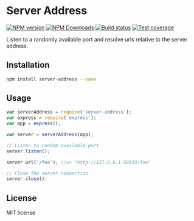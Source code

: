 # Server Address

[![NPM version][npm-image]][npm-url]
[![NPM Downloads][downloads-image]][downloads-url]
[![Build status][travis-image]][travis-url]
[![Test coverage][coveralls-image]][coveralls-url]

Listen to a randomly available port and resolve urls relative to the server address.

## Installation

```sh
npm install server-address --save
```

## Usage

```js
var serverAddress = require('server-address');
var express = require('express');
var app = express();

var server = serverAddress(app);

// Listen to random available port.
server.listen();

server.url('/foo'); //=> "http://127.0.0.1:58933/foo"

// Close the server connection.
server.close();
```

## License

MIT license

[npm-image]: https://img.shields.io/npm/v/server-address.svg?style=flat
[npm-url]: https://npmjs.org/package/server-address
[travis-image]: https://img.shields.io/travis/blakeembrey/server-address.svg?style=flat
[travis-url]: https://travis-ci.org/blakeembrey/server-address
[coveralls-image]: https://img.shields.io/coveralls/blakeembrey/server-address.svg?style=flat
[coveralls-url]: https://coveralls.io/r/blakeembrey/server-address?branch=master
[downloads-image]: https://img.shields.io/npm/dm/server-address.svg?style=flat
[downloads-url]: https://npmjs.org/package/server-address
